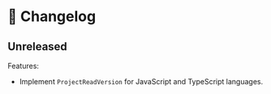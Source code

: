 # 🔖 Changelog

## Unreleased

Features:

- Implement `ProjectReadVersion` for JavaScript and TypeScript languages.
